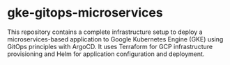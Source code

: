 # gke-gitops-microservices
This repository contains a complete infrastructure setup to deploy a microservices-based application to Google Kubernetes Engine (GKE) using GitOps principles with ArgoCD. It uses Terraform for GCP infrastructure provisioning and Helm for application configuration and deployment.
